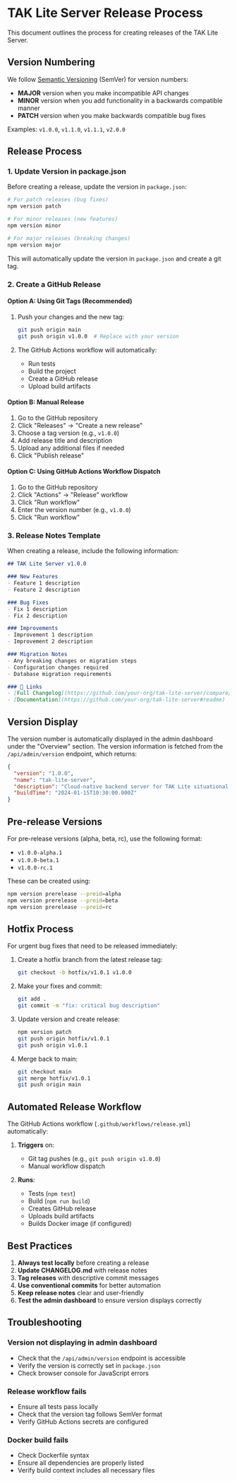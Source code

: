 # TAK Lite Server Release Process

This document outlines the process for creating releases of the TAK Lite Server.

## Version Numbering

We follow [Semantic Versioning](https://semver.org/) (SemVer) for version numbers:

- **MAJOR** version when you make incompatible API changes
- **MINOR** version when you add functionality in a backwards compatible manner  
- **PATCH** version when you make backwards compatible bug fixes

Examples: `v1.0.0`, `v1.1.0`, `v1.1.1`, `v2.0.0`

## Release Process

### 1. Update Version in package.json

Before creating a release, update the version in `package.json`:

```bash
# For patch releases (bug fixes)
npm version patch

# For minor releases (new features)
npm version minor

# For major releases (breaking changes)
npm version major
```

This will automatically update the version in `package.json` and create a git tag.

### 2. Create a GitHub Release

#### Option A: Using Git Tags (Recommended)

1. Push your changes and the new tag:
   ```bash
   git push origin main
   git push origin v1.0.0  # Replace with your version
   ```

2. The GitHub Actions workflow will automatically:
   - Run tests
   - Build the project
   - Create a GitHub release
   - Upload build artifacts

#### Option B: Manual Release

1. Go to the GitHub repository
2. Click "Releases" → "Create a new release"
3. Choose a tag version (e.g., `v1.0.0`)
4. Add release title and description
5. Upload any additional files if needed
6. Click "Publish release"

#### Option C: Using GitHub Actions Workflow Dispatch

1. Go to the GitHub repository
2. Click "Actions" → "Release" workflow
3. Click "Run workflow"
4. Enter the version number (e.g., `v1.0.0`)
5. Click "Run workflow"

### 3. Release Notes Template

When creating a release, include the following information:

```markdown
## TAK Lite Server v1.0.0

### New Features
- Feature 1 description
- Feature 2 description

### Bug Fixes
- Fix 1 description
- Fix 2 description

### Improvements
- Improvement 1 description
- Improvement 2 description

### Migration Notes
- Any breaking changes or migration steps
- Configuration changes required
- Database migration requirements

### 🔗 Links
- [Full Changelog](https://github.com/your-org/tak-lite-server/compare/v0.9.0...v1.0.0)
- [Documentation](https://github.com/your-org/tak-lite-server#readme)
```

## Version Display

The version number is automatically displayed in the admin dashboard under the "Overview" section. The version information is fetched from the `/api/admin/version` endpoint, which returns:

```json
{
  "version": "1.0.0",
  "name": "tak-lite-server",
  "description": "Cloud-native backend server for TAK Lite situational awareness platform",
  "buildTime": "2024-01-15T10:30:00.000Z"
}
```

## Pre-release Versions

For pre-release versions (alpha, beta, rc), use the following format:

- `v1.0.0-alpha.1`
- `v1.0.0-beta.1`
- `v1.0.0-rc.1`

These can be created using:

```bash
npm version prerelease --preid=alpha
npm version prerelease --preid=beta
npm version prerelease --preid=rc
```

## Hotfix Process

For urgent bug fixes that need to be released immediately:

1. Create a hotfix branch from the latest release tag:
   ```bash
   git checkout -b hotfix/v1.0.1 v1.0.0
   ```

2. Make your fixes and commit:
   ```bash
   git add .
   git commit -m "fix: critical bug description"
   ```

3. Update version and create release:
   ```bash
   npm version patch
   git push origin hotfix/v1.0.1
   git push origin v1.0.1
   ```

4. Merge back to main:
   ```bash
   git checkout main
   git merge hotfix/v1.0.1
   git push origin main
   ```

## Automated Release Workflow

The GitHub Actions workflow (`.github/workflows/release.yml`) automatically:

1. **Triggers** on:
   - Git tag pushes (e.g., `git push origin v1.0.0`)
   - Manual workflow dispatch

2. **Runs**:
   - Tests (`npm test`)
   - Build (`npm run build`)
   - Creates GitHub release
   - Uploads build artifacts
   - Builds Docker image (if configured)

## Best Practices

1. **Always test locally** before creating a release
2. **Update CHANGELOG.md** with release notes
3. **Tag releases** with descriptive commit messages
4. **Use conventional commits** for better automation
5. **Keep release notes** clear and user-friendly
6. **Test the admin dashboard** to ensure version displays correctly

## Troubleshooting

### Version not displaying in admin dashboard
- Check that the `/api/admin/version` endpoint is accessible
- Verify the version is correctly set in `package.json`
- Check browser console for JavaScript errors

### Release workflow fails
- Ensure all tests pass locally
- Check that the version tag follows SemVer format
- Verify GitHub Actions secrets are configured

### Docker build fails
- Check Dockerfile syntax
- Ensure all dependencies are properly listed
- Verify build context includes all necessary files

